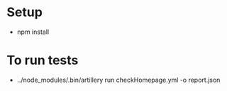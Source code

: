 # Setup

* npm install

# To run tests

* ../node_modules/.bin/artillery run checkHomepage.yml -o report.json
